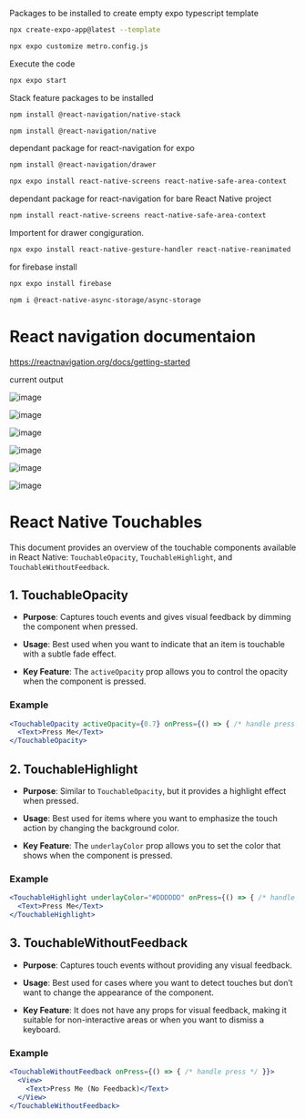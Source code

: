 Packages to be installed to create empty expo typescript template

``` bash 
npx create-expo-app@latest --template
```
```bash
npx expo customize metro.config.js 
```
Execute the code

```bash
npx expo start
```

Stack feature packages to be installed
```bash
npm install @react-navigation/native-stack
```
```bash
npm install @react-navigation/native
```



dependant package for react-navigation for expo
```bash
npm install @react-navigation/drawer
```
```bash
npx expo install react-native-screens react-native-safe-area-context
``` 
dependant package for react-navigation for bare React Native project

```bash
npm install react-native-screens react-native-safe-area-context
``` 

Importent for drawer congiguration.

```bash
npx expo install react-native-gesture-handler react-native-reanimated
``` 

for firebase install 

```bash
npx expo install firebase
```

```bash
npm i @react-native-async-storage/async-storage
```
# React navigation documentaion  
https://reactnavigation.org/docs/getting-started

current output

![image](https://github.com/user-attachments/assets/997e04a9-4351-4f34-90da-689d82d57ce5)

![image](https://github.com/user-attachments/assets/1f828db7-6f63-4f8b-aafd-2eaa2d237061)

![image](https://github.com/user-attachments/assets/d9a80545-4589-403e-8cb5-a59ddfc1b5ce)

![image](https://github.com/user-attachments/assets/bdf8a3f1-8bd3-4dde-bdf8-06cbae9d803a)

![image](https://github.com/user-attachments/assets/ef046acd-4a5f-4967-9ffd-cc43cf3e680a)

![image](https://github.com/user-attachments/assets/0981a574-eec7-430d-8283-95e2c4b6cb7f)



# React Native Touchables

This document provides an overview of the touchable components available in React Native: `TouchableOpacity`, `TouchableHighlight`, and `TouchableWithoutFeedback`.

## 1. TouchableOpacity

- **Purpose**: Captures touch events and gives visual feedback by dimming the component when pressed.
  
- **Usage**: Best used when you want to indicate that an item is touchable with a subtle fade effect.
  
- **Key Feature**: The `activeOpacity` prop allows you to control the opacity when the component is pressed.

### Example

```jsx
<TouchableOpacity activeOpacity={0.7} onPress={() => { /* handle press */ }}>
  <Text>Press Me</Text>
</TouchableOpacity>
```

## 2. TouchableHighlight

- **Purpose**: Similar to `TouchableOpacity`, but it provides a highlight effect when pressed.
  
- **Usage**: Best used for items where you want to emphasize the touch action by changing the background color.
  
- **Key Feature**: The `underlayColor` prop allows you to set the color that shows when the component is pressed.

### Example

```jsx
<TouchableHighlight underlayColor="#DDDDDD" onPress={() => { /* handle press */ }}>
  <Text>Press Me</Text>
</TouchableHighlight>
```
## 3. TouchableWithoutFeedback

- **Purpose**: Captures touch events without providing any visual feedback.
  
- **Usage**: Best used for cases where you want to detect touches but don’t want to change the appearance of the component.
  
- **Key Feature**: It does not have any props for visual feedback, making it suitable for non-interactive areas or when you want to dismiss a keyboard.

### Example

```jsx
<TouchableWithoutFeedback onPress={() => { /* handle press */ }}>
  <View>
    <Text>Press Me (No Feedback)</Text>
  </View>
</TouchableWithoutFeedback>
```

